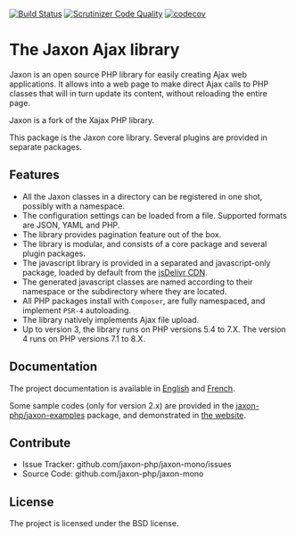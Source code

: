 [![Build Status](https://github.com/jaxon-php/jaxon-mono/actions/workflows/test.yml/badge.svg?branch=main)](https://github.com/jaxon-php/jaxon-mono/actions)
[![Scrutinizer Code Quality](https://scrutinizer-ci.com/g/jaxon-php/jaxon-mono/badges/quality-score.png?b=main)](https://scrutinizer-ci.com/g/jaxon-php/jaxon-mono/?branch=main)
[![codecov](https://codecov.io/gh/jaxon-php/jaxon-mono/branch/main/graph/badge.svg?token=MKqDVnW7eJ)](https://codecov.io/gh/jaxon-php/jaxon-mono)

The Jaxon Ajax library
======================

Jaxon is an open source PHP library for easily creating Ajax web applications.
It allows into a web page to make direct Ajax calls to PHP classes that will in turn update its content, without reloading the entire page.

Jaxon is a fork of the Xajax PHP library.

This package is the Jaxon core library. Several plugins are provided in separate packages.

Features
--------

- All the Jaxon classes in a directory can be registered in one shot, possibly with a namespace.
- The configuration settings can be loaded from a file. Supported formats are JSON, YAML and PHP.
- The library provides pagination feature out of the box.
- The library is modular, and consists of a core package and several plugin packages.
- The javascript library is provided in a separated and javascript-only package, loaded by default from the [jsDelivr CDN](https://www.jsdelivr.com/projects/jaxon).
- The generated javascript classes are named according to their namespace or the subdirectory where they are located.
- All PHP packages install with `Composer`, are fully namespaced, and implement `PSR-4` autoloading.
- The library natively implements Ajax file upload.
- Up to version 3, the library runs on PHP versions 5.4 to 7.X. The version 4 runs on PHP versions 7.1 to 8.X.

Documentation
-------------

The project documentation is available in [English](http://www.jaxon-php.org/en/docs/) and [French](http://www.jaxon-php.org/fr/docs/).

Some sample codes (only for version 2.x) are provided in the [jaxon-php/jaxon-examples](https://github.com/jaxon-php/jaxon-examples) package, and demonstrated in [the website](http://www.jaxon-php.org/examples/).

Contribute
----------

- Issue Tracker: github.com/jaxon-php/jaxon-mono/issues
- Source Code: github.com/jaxon-php/jaxon-mono

License
-------

The project is licensed under the BSD license.
